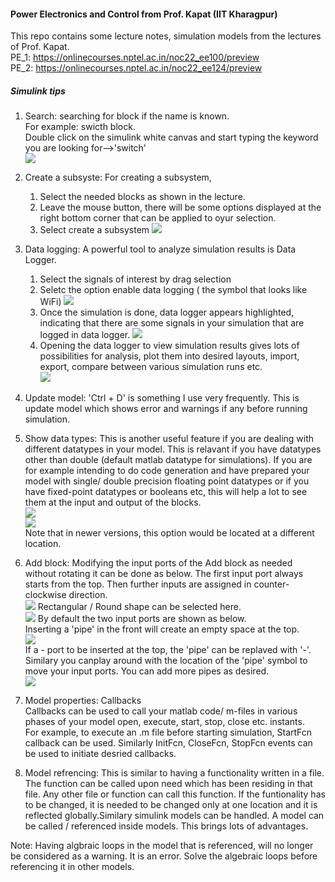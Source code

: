 #### Power Electronics and Control from Prof. Kapat (IIT Kharagpur)
This repo contains some lecture notes, simulation models from the lectures of Prof. Kapat.  
PE_1: https://onlinecourses.nptel.ac.in/noc22_ee100/preview  
PE_2: https://onlinecourses.nptel.ac.in/noc22_ee124/preview  

##### Simulink tips

1. Search: searching for block if the name is known.  
For example: swicth block.  
Double click on the simulink white canvas and start typing the keyword you are looking for-->'switch'  
![](assets/search.png)  

2. Create a subsyste: For creating a subsystem, 
   1. Select the needed blocks as shown in the lecture. 
   2. Leave the mouse button, there will be some options displayed at the right bottom corner that can be applied to oyur selection.
   3. Select create a subsystem
   ![](assets/create_subsystem.png)  

3. Data logging: A powerful tool to analyze simulation results is Data Logger. 
   1. Select the signals of interest by drag selection
   2. Seletc the option enable data logging ( the symbol that looks like WiFi)
   ![](assets/datalogger.png)  
   3. Once the simulation is done, data logger appears highlighted, indicating that there are some signals in your simulation that are logged in data logger.
   ![](assets/datalogger_1.png)  
   4. Opening the data logger to view simulation results gives lots of possibilities for analysis, plot them into desired layouts, import, export, compare between various simulation runs etc.  
   ![](assets/datalogger_2.png)  

4. Update model:  'Ctrl + D' is something I use very frequently. This is update model which shows error and warnings if any before running simulation. 

5. Show data types: This is another useful feature if you are dealing with different datatypes in your model. This is relavant if you have datatypes other than double (default matlab datatype for simulations). If you are for example intending to do code generation and have prepared your model with single/ double precision floating point datatypes or if you have fixed-point datatypes or booleans etc, this will help a lot to see them at the input and output of the blocks.  
![](assets/port_datatypes.png)  
![](assets/port_datatypes_1.png)  
Note that in newer versions, this option would be located at a different location.  

6. Add block:  Modifying the input ports of the Add block as needed without rotating it can be done as below. The first input port always starts from the top. Then further inputs are assigned in counter-clockwise direction.  
![](assets/add_1.png)
Rectangular / Round shape can be selected here.  
![](assets/add_2.png)
By default the two input ports are shown as below.  
Inserting a 'pipe' in the front will create an empty space at the top.  
![](assets/add_3.png)  
If a - port to be inserted at the top, the 'pipe' can be replaved with '-'. Similary you canplay around with the location of the 'pipe' symbol to move your input ports. You can add more pipes as desired.  
![](assets/add_4.png)  

7. Model properties: Callbacks  
Callbacks can be used to call your matlab code/ m-files in various phases of your model open, execute, start, stop, close etc. instants.  
For example, to execute an .m file before starting simulation, StartFcn callback can be used. Similarly InitFcn, CloseFcn, StopFcn events can be used to initiate desried callbacks.  

8. Model refrencing:  This is similar to having a functionality written in a file. The function can be called upon need which has been residing in that file. Any other file or function can call this function. If the funtionality has to be changed, it is needed to be changed only at one location and it is reflected globally.Similary simulink models can be handled. A model can be called / referenced inside models.  This brings lots of advantages.  

Note: Having algbraic loops in the model that is referenced, will no longer be considered as a warning. It is an error. Solve the algebraic loops before referencing it in other models.  



